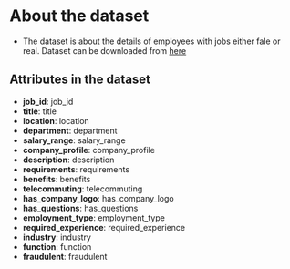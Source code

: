 # About the dataset
- The dataset is about the details of employees with jobs either fale or real.
Dataset can be downloaded from [here](https://www.kaggle.com/shivamb/real-or-fake-fake-jobposting-prediction)

## Attributes in the dataset
- **job_id**: job_id
- **title**: title
- **location**: location
- **department**: department
- **salary_range**: salary_range
- **company_profile**: company_profile
- **description**: description
- **requirements**: requirements
- **benefits**: benefits
- **telecommuting**: telecommuting
- **has_company_logo**: has_company_logo
- **has_questions**: has_questions
- **employment_type**: employment_type
- **required_experience**: required_experience
- **industry**: industry
- **function**: function
- **fraudulent**: fraudulent


